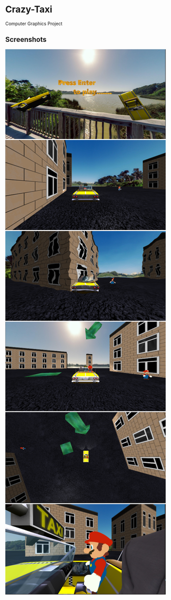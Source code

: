 # Crazy-Taxi
Computer Graphics Project

## Screenshots
<div>
  <p align="center">
    <img src="Phase2_3/Reports/menu.PNG">
    <img src="Phase2_3/Reports/car.PNG">
    <img src="Phase2_3/Reports/collision.PNG">
    <img src="Phase2_3/Reports/passenger-1.PNG">
    <img src="Phase2_3/Reports/passenger-2.PNG">
    <img src="Phase2_3/Reports/passenger-3.PNG">
  </p>
  </div>
